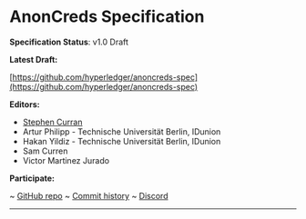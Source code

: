 AnonCreds Specification
==================

**Specification Status**: v1.0 Draft

**Latest Draft:**

[https://github.com/hyperledger/anoncreds-spec](https://github.com/hyperledger/anoncreds-spec)

**Editors:**

- [Stephen Curran](https://github.com/swcurran)
- Artur Philipp - Technische Universität Berlin, IDunion
- Hakan Yildiz - Technische Universität Berlin, IDunion
- Sam Curren
- Victor Martinez Jurado

<!-- -->

**Participate:**

~ [GitHub repo](https://github.com/hyperledger/anoncreds-spec)
~ [Commit history](https://github.com/hyperledger/anoncreds-spec/commits/main)
~ [Discord](https://discord.gg/hyperledger)

------------------------------------
